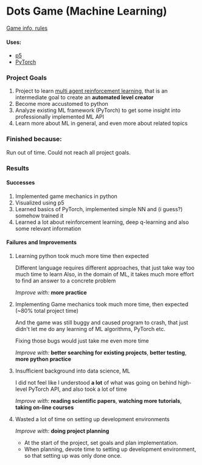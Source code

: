 # Dots Game (Machine Learning)
[Game info, rules](https://en.wikipedia.org/wiki/Dots_(game))

#### Uses:
- [p5](https://p5.readthedocs.io/en/latest/install.html)
- [PyTorch](https://pytorch.org/)


### Project Goals

1. Project to learn [multi agent reinforcement learning](), that is an intermediate goal
    to create an **automated level creator**
1. Become more accustomed to python
1. Analyze existing ML framework (PyTorch) to get some insight into
    professionally implemented ML API
1. Learn more about ML in general, and even more about related topics

### Finished because:

Run out of time. Could not reach all project goals. 

### Results

#### Successes

1. Implemented game mechanics in python
1. Visualized using p5
1. Learned basics of PyTorch, implemented simple NN and (i guess?) somehow trained it
1. Learned a lot about reinforcement learning, deep q-learning and also some relevant information

#### Failures and Improvements

1. Learning python took much more time then expected

    Different language requires different approaches, that just take way too much time to learn
    Also, in the domain of ML, it takes much more effort to find an answer to a concrete problem
    
    *Improve with:* **more practice**
     
1. Implementing Game mechanics took much more time, then expected (~80% total project time)

    And the game was still buggy and caused program to crash, that just didn't let me do any learning
    of ML algorithms, PyTorch etc.
    
    Fixing those bugs would just take me even more time
    
    *Improve with:* **better searching for existing projects**, **better testing**, **more python practice**
    
1. Insufficient background into data science, ML

    I did not feel like I understood **a lot** of what was going on behind high-level PyTorch API,
    and also took a lot of time
    
    *Improve with*: **reading scientific papers**, **watching more tutorials**, **taking on-line courses**
    
1. Wasted a lot of time on setting up development environments
    
    *Improve with*: **doing project planning**
        
    - At the start of the project, set goals and plan implementation.
    - When planning, devote time to setting up development environment,
    so that setting up was only done once.
